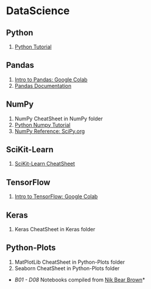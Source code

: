# DataScience 

## Python 
1. [Python Tutorial](https://github.com/kuleshov/cs228-material/blob/master/tutorials/python/cs228-python-tutorial.ipynb)

## Pandas
1. [Intro to Pandas: Google Colab](https://colab.research.google.com/notebooks/mlcc/intro_to_pandas.ipynb?hl=en)
1. [Pandas Documentation](http://pandas.pydata.org/pandas-docs/stable/index.html)

## NumPy
1. NumPy CheatSheet in NumPy folder
1. [Python Numpy Tutorial](http://cs231n.github.io/python-numpy-tutorial/)
1. [NumPy Reference: SciPy.org](https://docs.scipy.org/doc/numpy-1.14.0/reference/index.html)

## SciKit-Learn 
1. [SciKit-Learn CheatSheet](http://scikit-learn.org/stable/tutorial/machine_learning_map/)

## TensorFlow
1. [Intro to TensorFlow: Google Colab](https://colab.research.google.com/notebooks/mlcc/first_steps_with_tensor_flow.ipynb?hl=en)

## Keras
1. Keras CheatSheet in Keras folder

## Python-Plots
1. MatPlotLib CheatSheet in Python-Plots folder
1. Seaborn CheatSheet in Python-Plots folder



* _B01 - D08_ Notebooks compiled from [Nik Bear Brown](https://github.com/nikbearbrown/NEU_COE)*